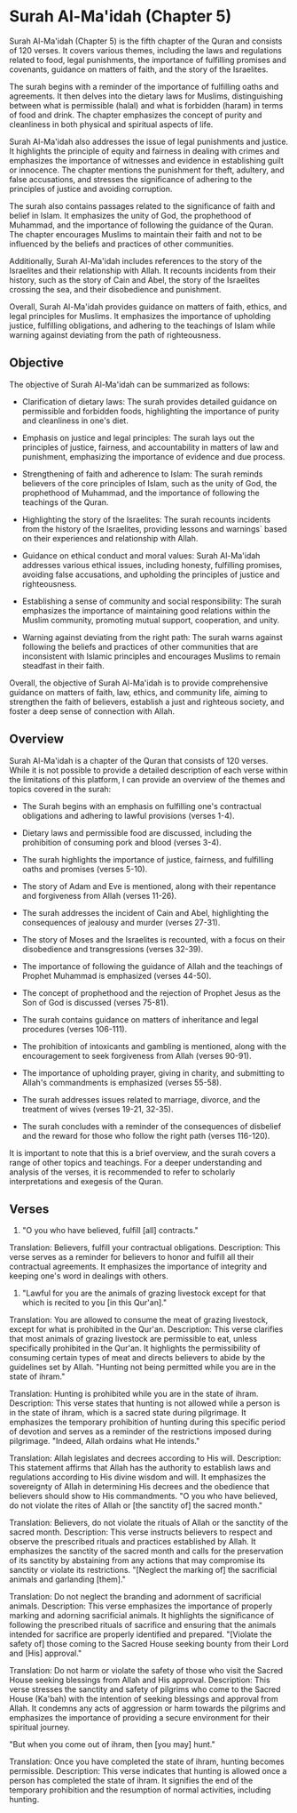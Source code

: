 # Surah Al-Ma'idah (Chapter 5)

Surah Al-Ma'idah (Chapter 5) is the fifth chapter of the Quran and consists of 120 verses. It covers various themes, including the laws and regulations related to food, legal punishments, the importance of fulfilling promises and covenants, guidance on matters of faith, and the story of the Israelites.

The surah begins with a reminder of the importance of fulfilling oaths and agreements. It then delves into the dietary laws for Muslims, distinguishing between what is permissible (halal) and what is forbidden (haram) in terms of food and drink. The chapter emphasizes the concept of purity and cleanliness in both physical and spiritual aspects of life.

Surah Al-Ma'idah also addresses the issue of legal punishments and justice. It highlights the principle of equity and fairness in dealing with crimes and emphasizes the importance of witnesses and evidence in establishing guilt or innocence. The chapter mentions the punishment for theft, adultery, and false accusations, and stresses the significance of adhering to the principles of justice and avoiding corruption.

The surah also contains passages related to the significance of faith and belief in Islam. It emphasizes the unity of God, the prophethood of Muhammad, and the importance of following the guidance of the Quran. The chapter encourages Muslims to maintain their faith and not to be influenced by the beliefs and practices of other communities.

Additionally, Surah Al-Ma'idah includes references to the story of the Israelites and their relationship with Allah. It recounts incidents from their history, such as the story of Cain and Abel, the story of the Israelites crossing the sea, and their disobedience and punishment.

Overall, Surah Al-Ma'idah provides guidance on matters of faith, ethics, and legal principles for Muslims. It emphasizes the importance of upholding justice, fulfilling obligations, and adhering to the teachings of Islam while warning against deviating from the path of righteousness.

## Objective

The objective of Surah Al-Ma'idah can be summarized as follows:

* Clarification of dietary laws: The surah provides detailed guidance on permissible and forbidden foods, highlighting the importance of purity and cleanliness in one's diet.

* Emphasis on justice and legal principles: The surah lays out the principles of justice, fairness, and accountability in matters of law and punishment, emphasizing the importance of evidence and due process.

* Strengthening of faith and adherence to Islam: The surah reminds believers of the core principles of Islam, such as the unity of God, the prophethood of Muhammad, and the importance of following the teachings of the Quran.

* Highlighting the story of the Israelites: The surah recounts incidents from the history of the Israelites, providing lessons and warnings` based on their experiences and relationship with Allah.

* Guidance on ethical conduct and moral values: Surah Al-Ma'idah addresses various ethical issues, including honesty, fulfilling promises, avoiding false accusations, and upholding the principles of justice and righteousness.

* Establishing a sense of community and social responsibility: The surah emphasizes the importance of maintaining good relations within the Muslim community, promoting mutual support, cooperation, and unity.

* Warning against deviating from the right path: The surah warns against following the beliefs and practices of other communities that are inconsistent with Islamic principles and encourages Muslims to remain steadfast in their faith.

Overall, the objective of Surah Al-Ma'idah is to provide comprehensive guidance on matters of faith, law, ethics, and community life, aiming to strengthen the faith of believers, establish a just and righteous society, and foster a deep sense of connection with Allah.


## Overview

Surah Al-Ma'idah is a chapter of the Quran that consists of 120 verses. While it is not possible to provide a detailed description of each verse within the limitations of this platform, I can provide an overview of the themes and topics covered in the surah:

* The Surah begins with an emphasis on fulfilling one's contractual obligations and adhering to lawful provisions (verses 1-4).

* Dietary laws and permissible food are discussed, including the prohibition of consuming pork and blood (verses 3-4).

* The surah highlights the importance of justice, fairness, and fulfilling oaths and promises (verses 5-10).

* The story of Adam and Eve is mentioned, along with their repentance and forgiveness from Allah (verses 11-26).

* The surah addresses the incident of Cain and Abel, highlighting the consequences of jealousy and murder (verses 27-31).

* The story of Moses and the Israelites is recounted, with a focus on their disobedience and transgressions (verses 32-39).

* The importance of following the guidance of Allah and the teachings of Prophet Muhammad is emphasized (verses 44-50).

* The concept of prophethood and the rejection of Prophet Jesus as the Son of God is discussed (verses 75-81).

* The surah contains guidance on matters of inheritance and legal procedures (verses 106-111).

* The prohibition of intoxicants and gambling is mentioned, along with the encouragement to seek forgiveness from Allah (verses 90-91).

* The importance of upholding prayer, giving in charity, and submitting to Allah's commandments is emphasized (verses 55-58).

* The surah addresses issues related to marriage, divorce, and the treatment of wives (verses 19-21, 32-35).

* The surah concludes with a reminder of the consequences of disbelief and the reward for those who follow the right path (verses 116-120).

It is important to note that this is a brief overview, and the surah covers a range of other topics and teachings. For a deeper understanding and analysis of the verses, it is recommended to refer to scholarly interpretations and exegesis of the Quran.


## Verses

1. "O you who have believed, fulfill [all] contracts."

Translation: Believers, fulfill your contractual obligations.
Description: This verse serves as a reminder for believers to honor and fulfill all their contractual agreements. It emphasizes the importance of integrity and keeping one's word in dealings with others.

1. "Lawful for you are the animals of grazing livestock except for that which is recited to you [in this Qur'an]."

Translation: You are allowed to consume the meat of grazing livestock, except for what is prohibited in the Qur'an.
Description: This verse clarifies that most animals of grazing livestock are permissible to eat, unless specifically prohibited in the Qur'an. It highlights the permissibility of consuming certain types of meat and directs believers to abide by the guidelines set by Allah.
"Hunting not being permitted while you are in the state of ihram."

Translation: Hunting is prohibited while you are in the state of ihram.
Description: This verse states that hunting is not allowed while a person is in the state of ihram, which is a sacred state during pilgrimage. It emphasizes the temporary prohibition of hunting during this specific period of devotion and serves as a reminder of the restrictions imposed during pilgrimage.
"Indeed, Allah ordains what He intends."

Translation: Allah legislates and decrees according to His will.
Description: This statement affirms that Allah has the authority to establish laws and regulations according to His divine wisdom and will. It emphasizes the sovereignty of Allah in determining His decrees and the obedience that believers should show to His commandments.
"O you who have believed, do not violate the rites of Allah or [the sanctity of] the sacred month."

Translation: Believers, do not violate the rituals of Allah or the sanctity of the sacred month.
Description: This verse instructs believers to respect and observe the prescribed rituals and practices established by Allah. It emphasizes the sanctity of the sacred month and calls for the preservation of its sanctity by abstaining from any actions that may compromise its sanctity or violate its restrictions.
"[Neglect the marking of] the sacrificial animals and garlanding [them]."

Translation: Do not neglect the branding and adornment of sacrificial animals.
Description: This verse emphasizes the importance of properly marking and adorning sacrificial animals. It highlights the significance of following the prescribed rituals of sacrifice and ensuring that the animals intended for sacrifice are properly identified and prepared.
"[Violate the safety of] those coming to the Sacred House seeking bounty from their Lord and [His] approval."

Translation: Do not harm or violate the safety of those who visit the Sacred House seeking blessings from Allah and His approval.
Description: This verse stresses the sanctity and safety of pilgrims who come to the Sacred House (Ka'bah) with the intention of seeking blessings and approval from Allah. It condemns any acts of aggression or harm towards the pilgrims and emphasizes the importance of providing a secure environment for their spiritual journey.

"But when you come out of ihram, then [you may] hunt."

Translation: Once you have completed the state of ihram, hunting becomes permissible.
Description: This verse indicates that hunting is allowed once a person has completed the state of ihram. It signifies the end of the temporary prohibition and the resumption of normal activities, including hunting.
